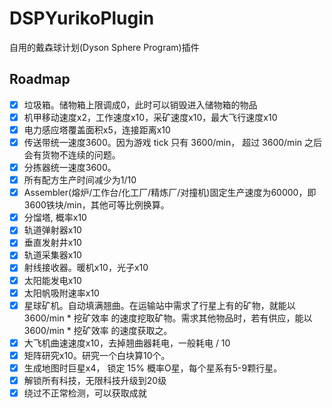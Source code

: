 # DSPYurikoPlugin

自用的戴森球计划(Dyson Sphere Program)插件

## Roadmap
- [x] 垃圾箱。储物箱上限调成0，此时可以销毁进入储物箱的物品
- [x] 机甲移动速度x2，工作速度x10，采矿速度x10，最大飞行速度x10
- [x] 电力感应塔覆盖面积x5，连接距离x10
- [x] 传送带统一速度3600。因为游戏 tick 只有 3600/min， 超过 3600/min 之后会有货物不连续的问题。
- [x] 分拣器统一速度3600。
- [x] 所有配方生产时间减少为1/10
- [x] Assembler(熔炉/工作台/化工厂/精炼厂/对撞机)固定生产速度为60000，即3600铁块/min，其他可等比例换算。
- [x] 分馏塔, 概率x10
- [x] 轨道弹射器x10
- [x] 垂直发射井x10
- [x] 轨道采集器x10
- [x] 射线接收器。暖机x10，光子x10
- [x] 太阳能发电x10
- [x] 太阳帆吸附速率x10
- [x] 星球矿机。自动填满翘曲。在运输站中需求了行星上有的矿物，就能以 3600/min * 挖矿效率 的速度挖取矿物。需求其他物品时，若有供应，能以 3600/min * 挖矿效率 的速度获取之。
- [x] 大飞机曲速速度x10，去掉翘曲器耗电，一般耗电 / 10
- [x] 矩阵研究x10。研究一个白块算10个。
- [x] 生成地图时巨星x4， 锁定 15% 概率O星，每个星系有5-9颗行星。
- [x] 解锁所有科技，无限科技升级到20级
- [x] 绕过不正常检测，可以获取成就